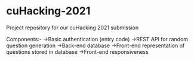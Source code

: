 # cuHacking-2021
Project repository for our cuHacking 2021 submission

Components:-
  ->Basic authentication (entry code)
  ->REST API for random question generation
  ->Back-end database
  ->Front-end representation of questions stored in database
  ->Front-end responsiveness
